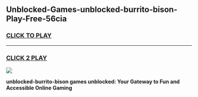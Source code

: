 
## Unblocked-Games-unblocked-burrito-bison-Play-Free-56cia
<h3>
<a href="https://premium76.site?title=unblocked-burrito-bison&ref=10A">CLICK TO PLAY</a></h3>
<hr>

<h3>
<a href="https://premium76.site?title=unblocked-burrito-bison&ref=10A">CLICK 2 PLAY</a>
  
</h3>

<a href="https://premium76.site?title=unblocked-burrito-bison&ref=10A"><img src="https://clearcache.store/games.png"></a>


**unblocked-burrito-bison games unblocked: Your Gateway to Fun and Accessible Online Gaming**
